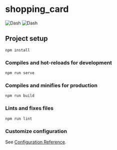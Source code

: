 # shopping_card

![Dash](https://media.giphy.com/media/XdZ7CWtOud6dgsy5k8/giphy.gif)
![Dash](https://imgur.com/a/SaYgl05)



## Project setup
```
npm install
```

### Compiles and hot-reloads for development
```
npm run serve
```

### Compiles and minifies for production
```
npm run build
```

### Lints and fixes files
```
npm run lint
```

### Customize configuration
See [Configuration Reference](https://cli.vuejs.org/config/).
